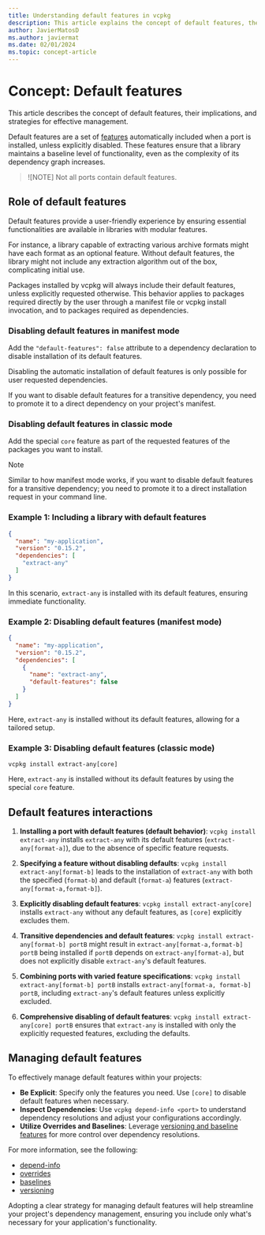 ```yaml
---
title: Understanding default features in vcpkg
description: This article explains the concept of default features, their capabilities, and their expected contents in detail.
author: JavierMatosD
ms.author: javiermat
ms.date: 02/01/2024
ms.topic: concept-article
---
```


# Concept: Default features

This article describes the concept of default features, their implications, and strategies for effective management.

Default features are a set of [features](features.md) automatically included when a port is installed, unless explicitly disabled. These features ensure that a library maintains a baseline level of functionality, even as the complexity of its dependency graph increases.

>![NOTE]
> Not all ports contain default features.

## Role of default features

Default features provide a user-friendly experience by ensuring essential functionalities are available in libraries with modular features.

For instance, a library capable of extracting various archive formats might have each format as an optional feature. Without default features, the library might not include any extraction algorithm out of the box, complicating initial use. 

Packages installed by vcpkg will always include their default features, unless explicitly requested otherwise. This behavior applies to packages required directly by the user through a manifest file or vcpkg install invocation, and to packages required as dependencies.

### Disabling default features in manifest mode

Add the `"default-features": false` attribute to a dependency declaration to disable installation of its default features.

Disabling the automatic installation of default features is only possible for user requested dependencies.

If you want to disable default features for a transitive dependency, you need to promote it to a direct dependency on your project's manifest.

### Disabling default features in classic mode

Add the special `core` feature as part of the requested features of the packages you want to install.

> [!NOTE]
> Similar to how manifest mode works, if you want to disable default features for a transitive dependency; you need to promote it to a direct installation request in your command line.

### Example 1: Including a library with default features

```json
{
  "name": "my-application",
  "version": "0.15.2",
  "dependencies": [
    "extract-any"
  ]
}
```

In this scenario, `extract-any` is installed with its default features, ensuring immediate functionality.

### Example 2: Disabling default features (manifest mode)

```json
{
  "name": "my-application",
  "version": "0.15.2",
  "dependencies": [
    {
      "name": "extract-any",
      "default-features": false
    }
  ]
}
```

Here, `extract-any` is installed without its default features, allowing for a tailored setup.

### Example 3: Disabling default features (classic mode)

```console
vcpkg install extract-any[core]
```

Here, `extract-any` is installed without its default features by using the special `core` feature.

## Default features interactions

1. **Installing a port with default features (default behavior)**:
    `vcpkg install extract-any` installs `extract-any` with its default features (`extract-any[format-a]`), due to the absence of specific feature requests.

1. **Specifying a feature without disabling defaults**:
    `vcpkg install extract-any[format-b]` leads to the installation of `extract-any` with both the specified (`format-b`) and default (`format-a`) features (`extract-any[format-a,format-b]`).

1. **Explicitly disabling default features**:
    `vcpkg install extract-any[core]` installs `extract-any` without any default features, as `[core]` explicitly excludes them.

1. **Transitive dependencies and default features**:
    `vcpkg install extract-any[format-b] portB` might result in `extract-any[format-a,format-b] portB` being installed if `portB` depends on `extract-any[format-a]`, but does not explicitly disable `extract-any`'s default features.

1. **Combining ports with varied feature specifications**:
    `vcpkg install extract-any[format-b] portB` installs `extract-any[format-a, format-b] portB`, including `extract-any`'s default features unless explicitly excluded.

1. **Comprehensive disabling of default features**:
    `vcpkg install extract-any[core] portB` ensures that `extract-any` is installed with only the explicitly requested features, excluding the defaults.

## Managing default features

To effectively manage default features within your projects:

- **Be Explicit**: Specify only the features you need. Use `[core]` to disable default features when necessary.
- **Inspect Dependencies**: Use `vcpkg depend-info <port>` to understand dependency resolutions and adjust your configurations accordingly.
- **Utilize Overrides and Baselines**: Leverage [versioning and baseline features](../users/versioning.concepts.md) for more control over dependency resolutions.

For more information, see the following:

* [depend-info](../commands/depend-info.md)
* [overrides](../reference/vcpkg-json.md#overrides)
* [baselines](../users/versioning.md#baselines)
* [versioning](../users/versioning.md)

Adopting a clear strategy for managing default features will help streamline your project's dependency management, ensuring you include only what's necessary for your application's functionality.